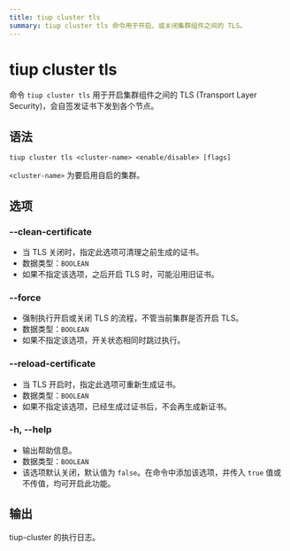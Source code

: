 ```yaml
---
title: tiup cluster tls
summary: tiup cluster tls 命令用于开启、或关闭集群组件之间的 TLS。
---
```


# tiup cluster tls

命令 `tiup cluster tls` 用于开启集群组件之间的 TLS (Transport Layer Security)，会自签发证书下发到各个节点。

## 语法

```shell
tiup cluster tls <cluster-name> <enable/disable> [flags]
```

`<cluster-name>` 为要启用自启的集群。

## 选项

### --clean-certificate

- 当 TLS 关闭时，指定此选项可清理之前生成的证书。
- 数据类型：`BOOLEAN`
- 如果不指定该选项，之后开启 TLS 时，可能沿用旧证书。

### --force

- 强制执行开启或关闭 TLS 的流程，不管当前集群是否开启 TLS。
- 数据类型：`BOOLEAN`
- 如果不指定该选项，开关状态相同时跳过执行。

### --reload-certificate

- 当 TLS 开启时，指定此选项可重新生成证书。
- 数据类型：`BOOLEAN`
- 如果不指定该选项，已经生成过证书后，不会再生成新证书。

### -h, --help

- 输出帮助信息。
- 数据类型：`BOOLEAN`
- 该选项默认关闭，默认值为 `false`。在命令中添加该选项，并传入 `true` 值或不传值，均可开启此功能。

## 输出

tiup-cluster 的执行日志。
